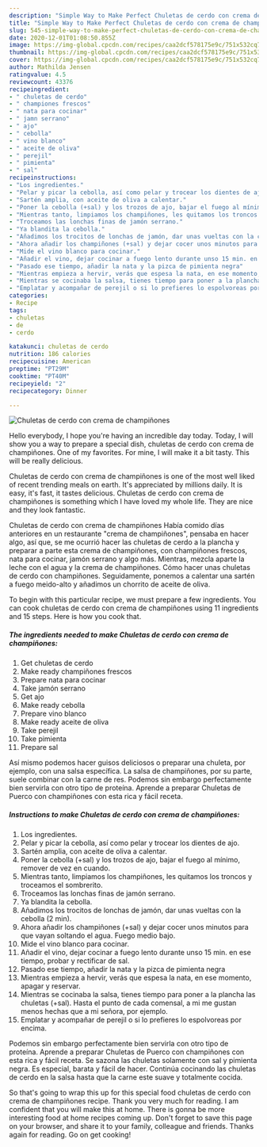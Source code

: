 ```yaml
---
description: "Simple Way to Make Perfect Chuletas de cerdo con crema de champiñones"
title: "Simple Way to Make Perfect Chuletas de cerdo con crema de champiñones"
slug: 545-simple-way-to-make-perfect-chuletas-de-cerdo-con-crema-de-champinones
date: 2020-12-01T01:08:50.855Z
image: https://img-global.cpcdn.com/recipes/caa2dcf578175e9c/751x532cq70/chuletas-de-cerdo-con-crema-de-champinones-foto-principal.jpg
thumbnail: https://img-global.cpcdn.com/recipes/caa2dcf578175e9c/751x532cq70/chuletas-de-cerdo-con-crema-de-champinones-foto-principal.jpg
cover: https://img-global.cpcdn.com/recipes/caa2dcf578175e9c/751x532cq70/chuletas-de-cerdo-con-crema-de-champinones-foto-principal.jpg
author: Mathilda Jensen
ratingvalue: 4.5
reviewcount: 43376
recipeingredient:
- " chuletas de cerdo"
- " championes frescos"
- " nata para cocinar"
- " jamn serrano"
- " ajo"
- " cebolla"
- " vino blanco"
- " aceite de oliva"
- " perejil"
- " pimienta"
- " sal"
recipeinstructions:
- "Los ingredientes."
- "Pelar y picar la cebolla, así como pelar y trocear los dientes de ajo."
- "Sartén amplia, con aceite de oliva a calentar."
- "Poner la cebolla (+sal) y los trozos de ajo, bajar el fuego al mínimo, remover de vez en cuando."
- "Mientras tanto, limpiamos los champiñones, les quitamos los troncos y troceamos el sombrerito."
- "Troceamos las lonchas finas de jamón serrano."
- "Ya blandita la cebolla."
- "Añadimos los trocitos de lonchas de jamón, dar unas vueltas con la cebolla (2 min)."
- "Ahora añadir los champiñones (+sal) y dejar cocer unos minutos para que vayan soltando el agua. Fuego medio bajo."
- "Mide el vino blanco para cocinar."
- "Añadir el vino, dejar cocinar a fuego lento durante unso 15 min. en ese tiempo, probar y rectificar de sal."
- "Pasado ese tiempo, añadir la nata y la pizca de pimienta negra"
- "Mientras empieza a hervir, verás que espesa la nata, en ese momento, apagar y reservar."
- "Mientras se cocinaba la salsa, tienes tiempo para poner a la plancha las chuletas (+sal). Hasta el punto de cada comensal, a mi me gustan menos hechas que a mi señora, por ejemplo."
- "Emplatar y acompañar de perejil o si lo prefieres lo espolvoreas por encima."
categories:
- Recipe
tags:
- chuletas
- de
- cerdo

katakunci: chuletas de cerdo 
nutrition: 186 calories
recipecuisine: American
preptime: "PT29M"
cooktime: "PT40M"
recipeyield: "2"
recipecategory: Dinner

---
```



![Chuletas de cerdo con crema de champiñones](https://img-global.cpcdn.com/recipes/caa2dcf578175e9c/751x532cq70/chuletas-de-cerdo-con-crema-de-champinones-foto-principal.jpg)

Hello everybody, I hope you're having an incredible day today. Today, I will show you a way to prepare a special dish, chuletas de cerdo con crema de champiñones. One of my favorites. For mine, I will make it a bit tasty. This will be really delicious.

Chuletas de cerdo con crema de champiñones is one of the most well liked of recent trending meals on earth. It's appreciated by millions daily. It is easy, it's fast, it tastes delicious. Chuletas de cerdo con crema de champiñones is something which I have loved my whole life. They are nice and they look fantastic.

Chuletas de cerdo con crema de champiñones Había comido días anteriores en un restaurante &#34;crema de champiñones&#34;, pensaba en hacer algo, así que, se me ocurrió hacer las chuletas de cerdo a la plancha y preparar a parte esta crema de champiñones, con champiñones frescos, nata para cocinar, jamón serrano y algo más. Mientras, mezcla aparte la leche con el agua y la crema de champiñones. Cómo hacer unas chuletas de cerdo con champiñones. Seguidamente, ponemos a calentar una sartén a fuego meido-alto y añadimos un chorrito de aceite de oliva.


To begin with this particular recipe, we must prepare a few ingredients. You can cook chuletas de cerdo con crema de champiñones using 11 ingredients and 15 steps. Here is how you cook that.

<!--inarticleads1-->

##### The ingredients needed to make Chuletas de cerdo con crema de champiñones:

1. Get  chuletas de cerdo
1. Make ready  champiñones frescos
1. Prepare  nata para cocinar
1. Take  jamón serrano
1. Get  ajo
1. Make ready  cebolla
1. Prepare  vino blanco
1. Make ready  aceite de oliva
1. Take  perejil
1. Take  pimienta
1. Prepare  sal


Así mismo podemos hacer guisos deliciosos o preparar una chuleta, por ejemplo, con una salsa específica. La salsa de champiñones, por su parte, suele combinar con la carne de res. Podemos sin embargo perfectamente bien servirla con otro tipo de proteína. Aprende a preparar Chuletas de Puerco con champiñones con esta rica y fácil receta. 

<!--inarticleads2-->

##### Instructions to make Chuletas de cerdo con crema de champiñones:

1. Los ingredientes.
1. Pelar y picar la cebolla, así como pelar y trocear los dientes de ajo.
1. Sartén amplia, con aceite de oliva a calentar.
1. Poner la cebolla (+sal) y los trozos de ajo, bajar el fuego al mínimo, remover de vez en cuando.
1. Mientras tanto, limpiamos los champiñones, les quitamos los troncos y troceamos el sombrerito.
1. Troceamos las lonchas finas de jamón serrano.
1. Ya blandita la cebolla.
1. Añadimos los trocitos de lonchas de jamón, dar unas vueltas con la cebolla (2 min).
1. Ahora añadir los champiñones (+sal) y dejar cocer unos minutos para que vayan soltando el agua. Fuego medio bajo.
1. Mide el vino blanco para cocinar.
1. Añadir el vino, dejar cocinar a fuego lento durante unso 15 min. en ese tiempo, probar y rectificar de sal.
1. Pasado ese tiempo, añadir la nata y la pizca de pimienta negra
1. Mientras empieza a hervir, verás que espesa la nata, en ese momento, apagar y reservar.
1. Mientras se cocinaba la salsa, tienes tiempo para poner a la plancha las chuletas (+sal). Hasta el punto de cada comensal, a mi me gustan menos hechas que a mi señora, por ejemplo.
1. Emplatar y acompañar de perejil o si lo prefieres lo espolvoreas por encima.


Podemos sin embargo perfectamente bien servirla con otro tipo de proteína. Aprende a preparar Chuletas de Puerco con champiñones con esta rica y fácil receta. Se sazona las chuletas solamente con sal y pimienta negra. Es especial, barata y fácil de hacer. Continúa cocinando las chuletas de cerdo en la salsa hasta que la carne este suave y totalmente cocida. 

So that's going to wrap this up for this special food chuletas de cerdo con crema de champiñones recipe. Thank you very much for reading. I am confident that you will make this at home. There is gonna be more interesting food at home recipes coming up. Don't forget to save this page on your browser, and share it to your family, colleague and friends. Thanks again for reading. Go on get cooking!
